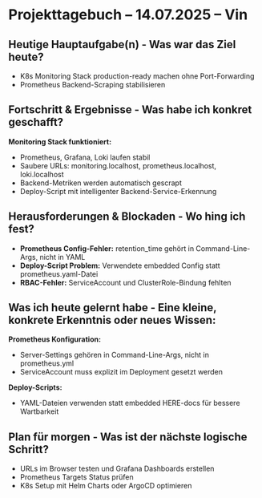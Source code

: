 # Projekttagebuch – 14.07.2025 – Vin

## Heutige Hauptaufgabe(n) - Was war das Ziel heute?

- K8s Monitoring Stack production-ready machen ohne Port-Forwarding
- Prometheus Backend-Scraping stabilisieren

## Fortschritt & Ergebnisse - Was habe ich konkret geschafft?

**Monitoring Stack funktioniert:**

- Prometheus, Grafana, Loki laufen stabil
- Saubere URLs: monitoring.localhost, prometheus.localhost, loki.localhost
- Backend-Metriken werden automatisch gescrapt
- Deploy-Script mit intelligenter Backend-Service-Erkennung

## Herausforderungen & Blockaden - Wo hing ich fest?

- **Prometheus Config-Fehler:** retention_time gehört in Command-Line-Args, nicht in YAML
- **Deploy-Script Problem:** Verwendete embedded Config statt prometheus.yaml-Datei
- **RBAC-Fehler:** ServiceAccount und ClusterRole-Bindung fehlten

## Was ich heute gelernt habe - Eine kleine, konkrete Erkenntnis oder neues Wissen:

**Prometheus Konfiguration:**

- Server-Settings gehören in Command-Line-Args, nicht in prometheus.yml
- ServiceAccount muss explizit im Deployment gesetzt werden

**Deploy-Scripts:**

- YAML-Dateien verwenden statt embedded HERE-docs für bessere Wartbarkeit

## Plan für morgen - Was ist der nächste logische Schritt?

- URLs im Browser testen und Grafana Dashboards erstellen
- Prometheus Targets Status prüfen
- K8s Setup mit Helm Charts oder ArgoCD optimieren